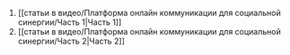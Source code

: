 1. [[статьи в видео/Платформа онлайн коммуникации для социальной синергии/Часть 1|Часть 1]]
2. [[статьи в видео/Платформа онлайн коммуникации для социальной синергии/Часть 2|Часть 2]]
